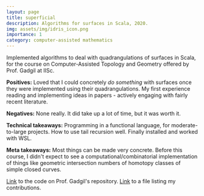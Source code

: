 ```yaml
---
layout: page
title: superficial
description: Algorithms for surfaces in Scala, 2020.
img: assets/img/idris_icon.png
importance: 1
category: computer-assisted mathematics
---
```


Implemented algorithms to deal with quadrangulations of surfaces in Scala, for the course on Computer-Assisted Topology and Geometry offered by Prof. Gadgil at IISc.

**Positives:** Loved that I could concretely _do something_ with surfaces once they were implemented using their quadrangulations. My first experience reading and implementing ideas in papers - actively engaging with fairly recent literature. 

**Negatives:** None really. It did take up a lot of time, but it was worth it.

**Technical takeaways:** Programming in a functional language, for moderate-to-large projects. How to use tail recursion well. Finally installed and worked with WSL. 

**Meta takeaways:** Most things can be made very concrete. Before this course, I didn't expect to see a computational/combinatorial implementation of things like geometric intersection numbers of homotopy classes of simple closed curves.

[Link](https://github.com/siddhartha-gadgil/Superficial) to the code on Prof. Gadgil's repository. [Link](https://github.com/siddhartha-gadgil/Superficial/blob/master/contributions/ChinmayaKausik.md) to a file listing my contributions.


